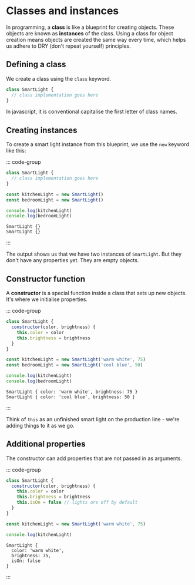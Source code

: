 # Classes and instances

<Vimeo id="933311165" />

In programming, a **class** is like a blueprint for creating objects. These
objects are known as **instances** of the class. Using a class for object
creation means objects are created the same way every time, which helps us
adhere to DRY (don't repeat yourself) principles.

## Defining a class

We create a class using the `class` keyword.

```js
class SmartLight {
  // class implementation goes here
}
```

In javascript, it is conventional capitalise the first letter of class names.

## Creating instances

To create a smart light instance from this blueprint, we use the `new` keyword
like this:

::: code-group

```js
class SmartLight {
  // class implementation goes here
}

const kitchenLight = new SmartLight()
const bedroomLight = new SmartLight()

console.log(kitchenLight)
console.log(bedroomLight)
```

```console [output]
SmartLight {}
SmartLight {}
```

:::

The output shows us that we have two instances of `SmartLight`. But they don't
have any properties yet. They are empty objects.

## Constructor function

A **constructor** is a special function inside a class that sets up new objects.
It's where we initialise properties.

::: code-group

```js
class SmartLight {
  constructor(color, brightness) {
    this.color = color
    this.brightness = brightness
  }
}

const kitchenLight = new SmartLight('warm white', 75)
const bedroomLight = new SmartLight('cool blue', 50)

console.log(kitchenLight)
console.log(bedroomLight)
```

```console [output]
SmartLight { color: 'warm white', brightness: 75 }
SmartLight { color: 'cool blue', brightness: 50 }
```

:::

Think of `this` as an unfinished smart light on the production line - we're
adding things to it as we go.

## Additional properties

The constructor can add properties that are not passed in as arguments.

::: code-group

```js
class SmartLight {
  constructor(color, brightness) {
    this.color = color
    this.brightness = brightness
    this.isOn = false // lights are off by default
  }
}

const kitchenLight = new SmartLight('warm white', 75)

console.log(kitchenLight)
```

```console [output]
SmartLight {
  color: 'warm white',
  brightness: 75,
  isOn: false
}
```

:::

